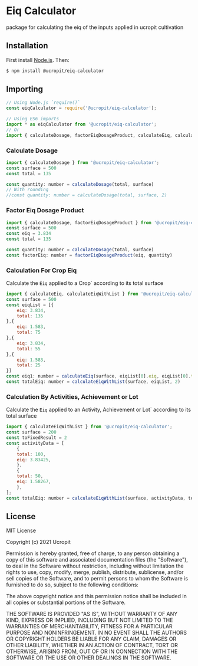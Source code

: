 # Eiq Calculator
package for calculating the eiq of the inputs applied in ucropit cultivation

## Installation

First install [Node.js](http://nodejs.org/). Then:

```sh
$ npm install @ucropit/eiq-calculator
```

## Importing

```javascript
// Using Node.js `require()`
const eiqCalculator = require('@ucropit/eiq-calculator');

// Using ES6 imports
import * as eiqCalculator from '@ucropit/eiq-calculator';
// Or
import { calculateDosage, factorEiqDosageProduct, calculateEiq, calculateEiqWithList } from '@ucropit/eiq-calculator';
```

### Calculate Dosage

```js
import { calculateDosage } from '@ucropit/eiq-calculator';
const surface = 500
const total = 135

const quantity: number = calculateDosage(total, surface)
// With rounding
//const quantity: number = calculateDosage(total, surface, 2)
```

### Factor Eiq Dosage Product

```js
import { calculateDosage, factorEiqDosageProduct } from '@ucropit/eiq-calculator';
const surface = 500
const eiq = 3.834
const total = 135

const quantity: number = calculateDosage(total, surface)
const factorEiq: number = factorEiqDosageProduct(eiq, quantity)

```

### Calculation For Crop Eiq

Calculate the `Eiq` applied to a Crop` according to its total surface

```js
import { calculateEiq, calculateEiqWithList } from '@ucropit/eiq-calculator';
const surface = 500
const eiqList = [{
    eiq: 3.834,
    total: 135
},{
    eiq: 1.583,
    total: 75
},{
    eiq: 3.834,
    total: 55
},{
    eiq: 1.583,
    total: 25
}]
const eiq1: number = calculateEiq(surface, eiqList[0].eiq, eiqList[0].total)
const totalEiq: number = calculateEiqWithList(surface, eiqList, 2)
```
### Calculation By Activities, Achievement or Lot

Calculate the `Eiq` applied to an Activity, Achievement or Lot` according to its total surface

```js
import { calculateEiqWithList } from '@ucropit/eiq-calculator';
const surface = 200
const toFixedResult = 2
const activityData = [
    {
    total: 100,
    eiq: 3.83425,
    },
    {
    total: 50,
    eiq: 1.58267,
    },
];
const totalEiq: number = calculateEiqWithList(surface, activityData, toFixedResult)
```

## License
MIT License

Copyright (c) 2021 Ucropit

Permission is hereby granted, free of charge, to any person obtaining a copy
of this software and associated documentation files (the "Software"), to deal
in the Software without restriction, including without limitation the rights
to use, copy, modify, merge, publish, distribute, sublicense, and/or sell
copies of the Software, and to permit persons to whom the Software is
furnished to do so, subject to the following conditions:

The above copyright notice and this permission notice shall be included in all
copies or substantial portions of the Software.

THE SOFTWARE IS PROVIDED "AS IS", WITHOUT WARRANTY OF ANY KIND, EXPRESS OR
IMPLIED, INCLUDING BUT NOT LIMITED TO THE WARRANTIES OF MERCHANTABILITY,
FITNESS FOR A PARTICULAR PURPOSE AND NONINFRINGEMENT. IN NO EVENT SHALL THE
AUTHORS OR COPYRIGHT HOLDERS BE LIABLE FOR ANY CLAIM, DAMAGES OR OTHER
LIABILITY, WHETHER IN AN ACTION OF CONTRACT, TORT OR OTHERWISE, ARISING FROM,
OUT OF OR IN CONNECTION WITH THE SOFTWARE OR THE USE OR OTHER DEALINGS IN THE
SOFTWARE.
